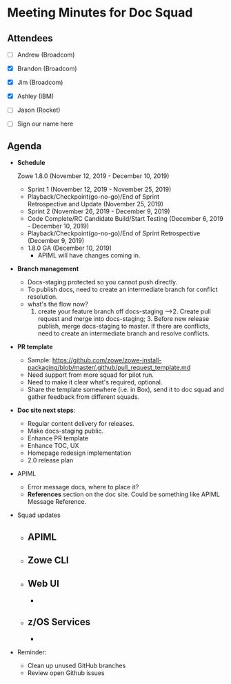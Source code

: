 # Meeting Minutes for Doc Squad

## Attendees

- [ ] Andrew (Broadcom) 
- [x] Brandon (Broadcom)
- [x] Jim (Broadcom)
- [x] Ashley (IBM)
- [ ] Jason (Rocket) 
- [ ] Sign our name here


## Agenda 

- **Schedule**

   Zowe 1.8.0 (November 12, 2019 - December 10, 2019)
   - Sprint 1 (November 12, 2019 - November 25, 2019)
   - Playback/Checkpoint(go-no-go)/End of Sprint Retrospective and Update (November 25, 2019)
   - Sprint 2 (November 26, 2019 - December 9, 2019)
   - Code Complete/RC Candidate Build/Start Testing (December 6, 2019 - December 10, 2019)
   - Playback/Checkpoint(go-no-go)/End of Sprint Retrospective (December 9, 2019)
   - 1.8.0 GA (December 10, 2019)
     - APIML will have changes coming in. 

- **Branch management**
   - Docs-staging protected so you cannot push directly. 
   - To publish docs, need to create an intermediate branch for conflict resolution.
   - what's the flow now?   
     1. create your feature branch off docs-staging -->2. Create pull request and merge into docs-staging; 3. Before new release publish, merge docs-staging to master. If there are conflicts, need to create an intermediate branch and resolve conflicts. 

- **PR template** 
   - Sample: https://github.com/zowe/zowe-install-packaging/blob/master/.github/pull_request_template.md
   - Need support from more squad for pilot run. 
   - Need to make it clear what's required, optional. 
   - Share the template somewhere (i.e. in Box), send it to doc squad and gather feedback from different squads. 

- **Doc site next steps**: 
  - Regular content delivery for releases. 
  - Make docs-staging public. 
  - Enhance PR template
  - Enhance TOC, UX
  - Homepage redesign implementation
  - 2.0 release plan

- APIML
  - Error message docs, where to place it? 
  - **References** section on the doc site. Could be something like APIML Message Reference.

- Squad updates
  - APIML 
    - 
  - Zowe CLI
    - 
  - Web UI
    - 
    - 
  - z/OS Services
    - 
    - 

- Reminder: 
    - Clean up unused GitHub branches
    - Review open Github issues















